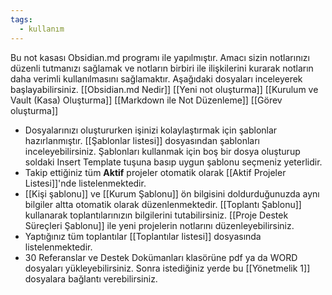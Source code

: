 ```yaml
---
tags:
  - kullanım
---
```

Bu not kasası Obsidian.md programı ile yapılmıştır. Amacı sizin notlarınızı düzenli tutmanızı sağlamak ve notların birbiri ile ilişkilerini kurarak notların daha verimli kullanılmasını sağlamaktır. 
Aşağıdaki dosyaları inceleyerek başlayabilirsiniz.
[[Obsidian.md Nedir]]
[[Yeni not oluşturma]]
[[Kurulum ve Vault (Kasa) Oluşturma]]
[[Markdown ile Not Düzenleme]]
[[Görev oluşturma]]



- Dosyalarınızı oluştururken işinizi kolaylaştırmak için şablonlar hazırlanmıştır. [[Şablonlar listesi]] dosyasından şablonları inceleyebilirsiniz. Şablonları kullanmak için boş bir dosya oluşturup soldaki Insert Template tuşuna basıp uygun şablonu seçmeniz yeterlidir.
- Takip ettiğiniz tüm **Aktif** projeler otomatik olarak [[Aktif Projeler Listesi]]'nde listelenmektedir.
- [[Kişi şablonu]] ve [[Kurum Şablonu]] ön bilgisini doldurduğunuzda aynı bilgiler altta otomatik olarak düzenlenmektedir. [[Toplantı Şablonu]] kullanarak toplantılarınızın bilgilerini tutabilirsiniz. [[Proje Destek Süreçleri Şablonu]] ile yeni projelerin notlarını düzenleyebilirsiniz.
- Yaptığınız tüm toplantılar [[Toplantılar listesi]] dosyasında listelenmektedir.
- 30 Referanslar ve Destek Dokümanları klasörüne pdf ya da WORD dosyaları yükleyebilirsiniz. Sonra istediğiniz yerde bu [[Yönetmelik 1]] dosyalara bağlantı verebilirsiniz.